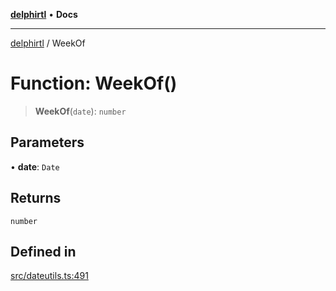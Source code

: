 [**delphirtl**](../README.md) • **Docs**

***

[delphirtl](../globals.md) / WeekOf

# Function: WeekOf()

> **WeekOf**(`date`): `number`

## Parameters

• **date**: `Date`

## Returns

`number`

## Defined in

[src/dateutils.ts:491](https://github.com/chuacw/delphirtl/blob/d71b924f22790501bc0f05faa45f3a3158bae305/src/dateutils.ts#L491)
